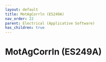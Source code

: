 ```yaml
---
layout: default
title: MotAgCorrln (ES249A)
nav_order: 22
parent: Electrical (Applicative Software)
has_children: true
---
```

# MotAgCorrln (ES249A)
